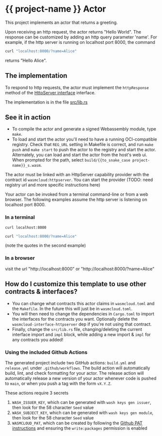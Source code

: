 # {{ project-name }} Actor

This project implements an actor that returns a greeting.

Upon receiving an http request, the actor returns "Hello World".
The response can be customized by adding an http query parameter 'name'.
For example, if the http server is running on localhost port 8000,
the command

```bash
curl "localhost:8000/?name=Alice"
```

returns "Hello Alice".

## The implementation

To respond to http requests, the actor must implement the
`httpResponse` method of the
[HttpServer interface](https://github.com/wasmCloud/interfaces/tree/main/httpserver) interface.

The implementation is in the file [src/lib.rs](./src/lib.rs)

## See it in action

- To compile the actor and generate a signed Webassembly module, type `make`.
- To load and start the actor you'll need to have a running OCI-compatible
registry. Check that `REG_URL` setting in Makefile is correct, and run
`make push` and `make start` to push the actor to the registry
and start the actor.
Alternately, you can load and start the actor from the host's web ui.
When prompted for the path,
select `build/{{to_snake_case project-name}}_s.wasm`.

The actor must be linked with an HttpServer capability
provider with the contract id `wasmcloud:httpserver`. You can start the
provider (TODO: need registry url and more specific instructions here)

Your actor can be invoked from a terminal command-line or from a web browser.
The following examples assume the http server is listening on localhost port 8000.

### In a terminal

```bash
curl localhost:8000

curl "localhost:8000/?name=Alice"
```

(note the quotes in the second example)

### In a browser

visit the url "http://localhost:8000" or "http://localhost:8000/?name=Alice"

## How do I customize this template to use other contracts & interfaces?

- You can change what contracts this actor claims in `wasmcloud.toml` and the `Makefile`. In the future this will just be in `wasmcloud.toml`.
- You will then need to change the dependencies in `Cargo.toml` to import the interfaces for the contracts you want. Optionally delete the `wasmcloud-interface-httpserver` dep if you're not using that contract.
- Finally, change the `src/lib.rs` file, changing/deleting the current interface import and `impl` block, while adding a new import & `impl` for any contracts you added!

### Using the included Github Actions

The generated project include two GitHub actions: `build.yml` and `release.yml` under `.github/workflows`. The build action will automatically build, lint, and check formatting for your actor. The release action will automatically release a new version of your actor whenever code is pushed to `main`, or when you push a tag with the form `vX.Y.Z`.

These actions require 3 secrets

1. `WASH_ISSUER_KEY`, which can be generated with `wash keys gen issuer`, then look for the 58 character `Seed` value
1. `WASH_SUBJECT_KEY`, which can be generated with `wash keys gen module`, then look for the 58 character `Seed` value
1. `WASMCLOUD_PAT`, which can be created by following the [Github PAT instructions](https://docs.github.com/en/authentication/keeping-your-account-and-data-secure/creating-a-personal-access-token) and ensuring the `write:packages` permission is enabled
